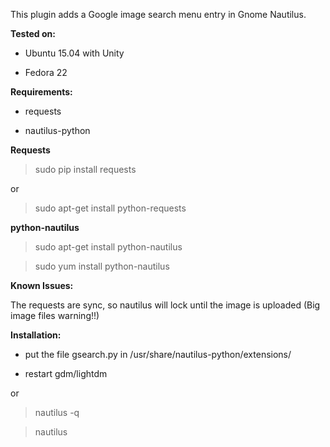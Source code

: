 This plugin adds a Google image search menu entry in Gnome Nautilus.

**Tested on:**

* Ubuntu 15.04 with Unity

* Fedora 22

**Requirements:**

* requests

* nautilus-python

**Requests**
> sudo pip install requests

or

> sudo apt-get install python-requests

**python-nautilus**

> sudo apt-get install python-nautilus

> sudo yum install python-nautilus

**Known Issues:**

The requests are sync, so nautilus will lock until the image is uploaded (Big image files warning!!)


**Installation:**

* put the file gsearch.py in /usr/share/nautilus-python/extensions/

* restart gdm/lightdm

or

> nautilus -q

> nautilus
